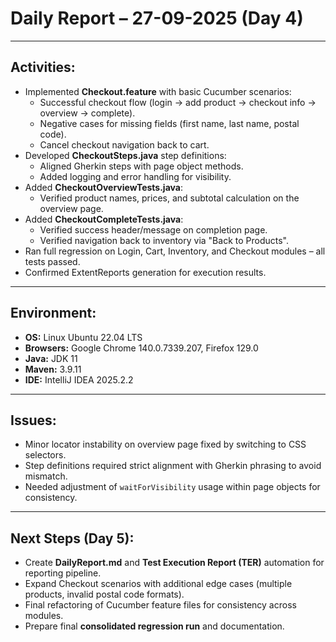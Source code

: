 # Daily Report – 27-09-2025 (Day 4)

---

## Activities:
- Implemented **Checkout.feature** with basic Cucumber scenarios:
    - Successful checkout flow (login → add product → checkout info → overview → complete).
    - Negative cases for missing fields (first name, last name, postal code).
    - Cancel checkout navigation back to cart.
- Developed **CheckoutSteps.java** step definitions:
    - Aligned Gherkin steps with page object methods.
    - Added logging and error handling for visibility.
- Added **CheckoutOverviewTests.java**:
    - Verified product names, prices, and subtotal calculation on the overview page.
- Added **CheckoutCompleteTests.java**:
    - Verified success header/message on completion page.
    - Verified navigation back to inventory via "Back to Products".
- Ran full regression on Login, Cart, Inventory, and Checkout modules – all tests passed.
- Confirmed ExtentReports generation for execution results.

---

## Environment:
- **OS:** Linux Ubuntu 22.04 LTS
- **Browsers:** Google Chrome 140.0.7339.207, Firefox 129.0
- **Java:** JDK 11
- **Maven:** 3.9.11
- **IDE:** IntelliJ IDEA 2025.2.2

---

## Issues:
- Minor locator instability on overview page fixed by switching to CSS selectors.
- Step definitions required strict alignment with Gherkin phrasing to avoid mismatch.
- Needed adjustment of `waitForVisibility` usage within page objects for consistency.

---

## Next Steps (Day 5):
- Create **DailyReport.md** and **Test Execution Report (TER)** automation for reporting pipeline.
- Expand Checkout scenarios with additional edge cases (multiple products, invalid postal code formats).
- Final refactoring of Cucumber feature files for consistency across modules.
- Prepare final **consolidated regression run** and documentation.  
